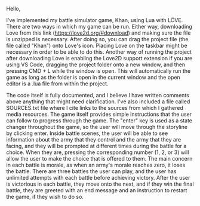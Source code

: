 Hello,

I've implemented my battle simulator game, Khan, using Lua with LÖVE. There are two ways in which my game can be run. Either way, downloading Love from this link (https://love2d.org/#download) and making sure the file is unzipped is necessary. After doing so, you can drag the project file (the file called "Khan") onto Love's icon. Placing Love on the taskbar might be necessary in order to be able to do this. Another way of running the project after downloading Love is enabling the Love2D support extension if you are using VS Code, dragging the project folder onto a new window, and then pressing CMD + L while the window is open. This will automatically run the game as long as the folder is open in the current window and the open editor is a .lua file from within the project.

The code itself is fully documented, and I believe I have written comments above anything that might need clarification. I've also included a file called SOURCES.txt file where I cite links to the sources from which I gathered media resources. The game itself provides simple instructions that the user can follow to progress through the game. The "enter" key is used as a state changer throughout the game, so the user will move through the storyline by clicking enter. Inside battle scenes, the user will be able to see information about the army that they control and the army that they are facing, and they will be prompted at different times during the battle for a choice. When they are, pressing the corresponding number (1, 2, or 3) will allow the user to make the choice that is offered to them. The main concern in each battle is morale, as when an army's morale reaches zero, it loses the battle. There are three battles the user can play, and the user has unlimited attempts with each battle before achieving victory. After the user is victorious in each battle, they move onto the next, and if they win the final battle, they are greeted with an end message and an instruction to restart the game, if they wish to do so.